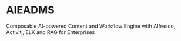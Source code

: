 # AIEADMS
Composable AI-powered Content and Workflow Engine with Alfresco, Activiti, ELK and RAG for Enterprises
